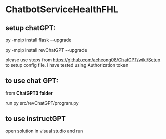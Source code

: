 # ChatbotServiceHealthFHL

## setup chatGPT:

py -mpip install flask --upgrade

py -mpip install revChatGPT --upgrade

please use steps from https://github.com/acheong08/ChatGPT/wiki/Setup to setup config file. i have tested using Authorization token

## to use chat GPT:

from **ChatGPT3 folder**

run py src/revChatGPT/program.py

## to use instructGPT
open solution in visual studio and run 
